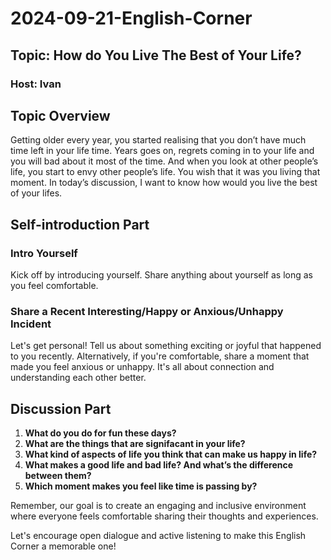 # 2024-09-21-English-Corner
## Topic: How do You Live The Best of Your Life?
### Host: Ivan

## Topic Overview

Getting older every year, you started realising that you don’t have much time left in your life time. Years goes on, regrets coming in to your life and you will bad about it most of the time. And when you look at other people’s life, you start to envy other people’s life. You wish that it was you living that moment. In today’s discussion, I want to know how would you live the best of your lifes.

## Self-introduction Part

### Intro Yourself
Kick off by introducing yourself. Share anything about yourself as long as you feel comfortable.

### Share a Recent Interesting/Happy or Anxious/Unhappy Incident
Let's get personal! Tell us about something exciting or joyful that happened to you recently. Alternatively, if you're comfortable, share a moment that made you feel anxious or unhappy. It's all about connection and understanding each other better.

## Discussion Part

1. **What do you do for fun these days?**
2. **What are the things that are signifacant in your life?**
3. **What kind of aspects of life you think that can make us happy in life?**
4. **What makes a good life and bad life? And what’s the difference between them?**
5. **Which moment makes you feel like time is passing by?**

Remember, our goal is to create an engaging and inclusive environment where everyone feels comfortable sharing their thoughts and experiences.

Let's encourage open dialogue and active listening to make this English Corner a memorable one!